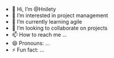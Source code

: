 - 👋 Hi, I’m @Hnilety
- 👀 I’m interested in project management
- 🌱 I’m currently learning agile 
- 💞️ I’m looking to collaborate on projects
- 📫 How to reach me ...
- 😄 Pronouns: ...
- ⚡ Fun fact: ...

<!---
Hnilety/Hnilety is a ✨ special ✨ repository because its `README.md` (this file) appears on your GitHub profile.
You can click the Preview link to take a look at your changes.
--->
